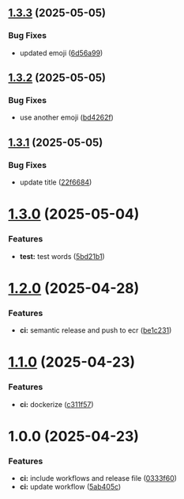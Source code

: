 ## [1.3.3](https://github.com/ccrawford4/search-app/compare/v1.3.2...v1.3.3) (2025-05-05)


### Bug Fixes

* updated emoji ([6d56a99](https://github.com/ccrawford4/search-app/commit/6d56a990a356c046ebc133c40bda84340f36e668))

## [1.3.2](https://github.com/ccrawford4/search-app/compare/v1.3.1...v1.3.2) (2025-05-05)


### Bug Fixes

* use another emoji ([bd4262f](https://github.com/ccrawford4/search-app/commit/bd4262fb7915b7aebff92e9888fe4cb726baaa4c))

## [1.3.1](https://github.com/ccrawford4/search-app/compare/v1.3.0...v1.3.1) (2025-05-05)


### Bug Fixes

* update title ([22f6684](https://github.com/ccrawford4/search-app/commit/22f6684f2fd44502b6c31ee9fff1abb5967eeda6))

# [1.3.0](https://github.com/ccrawford4/search-app/compare/v1.2.0...v1.3.0) (2025-05-04)


### Features

* **test:** test words ([5bd21b1](https://github.com/ccrawford4/search-app/commit/5bd21b16349087bd34e2b6cf63cead91cc9e2d9b))

# [1.2.0](https://github.com/ccrawford4/search-app/compare/v1.1.0...v1.2.0) (2025-04-28)


### Features

* **ci:** semantic release and push to ecr ([be1c231](https://github.com/ccrawford4/search-app/commit/be1c231f4b2b59ae2c8af3db28e3065c1d9d7ab7))

# [1.1.0](https://github.com/ccrawford4/search-app/compare/v1.0.0...v1.1.0) (2025-04-23)


### Features

* **ci:** dockerize ([c311f57](https://github.com/ccrawford4/search-app/commit/c311f57c40215dfceb1e5597bbc8250b409b9746))

# 1.0.0 (2025-04-23)


### Features

* **ci:** include workflows and release file ([0333f60](https://github.com/ccrawford4/search-app/commit/0333f601a9120f72c908feeb3439d48909742c4d))
* **ci:** update workflow ([5ab405c](https://github.com/ccrawford4/search-app/commit/5ab405ce1596e68a91eb336e80af79046cebf796))
